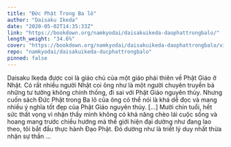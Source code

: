 ```yaml
---
title: "Đức Phật Trong Ba lô"
author: "Daisaku Ikeda"
date: "2020-05-02T14:35:33Z"
link: "https://bookdown.org/namkyodai/daisakuikeda-daophattrongbalo/"
length_weight: "34.6%"
cover: "https://bookdown.org/namkyodai/daisakuikeda-daophattrongbalo/visuals/cover.jpg"
repo: "namkyodai/daisakuikeda-ducphattrongbalo"
pinned: false
---
```


Daisaku Ikeda được coi là giáo chủ của một giáo phái thiên về Phật Giáo ở Nhật. Có rất nhiều người Nhật coi ông như là một người chuyên truyền bá những tư tưởng không chính thống, đi sai với Phật Giáo nguyên thủy. Nhưng cuốn sách Đức Phật trong Ba lô của ông có thể nói là khá dễ đọc và mang nhiều ý nghĩa tốt đẹp của Phật Giáo nguyên thủy. [...] Mười chín tuổi, hết sức thất vọng vì nhận thấy mình không có khả năng chèo lái cuộc sống và hoang mang trước chiều hướng mà thế giới hiện đại dường như đang lao theo, tôi bắt đầu thực hành Đạo Phật. Đó dường như là triết lý duy nhất thừa nhận sự thần ...
